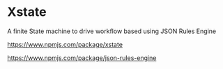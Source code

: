 # Xstate

A finite State machine to drive workflow based using JSON Rules Engine

https://www.npmjs.com/package/xstate

https://www.npmjs.com/package/json-rules-engine
